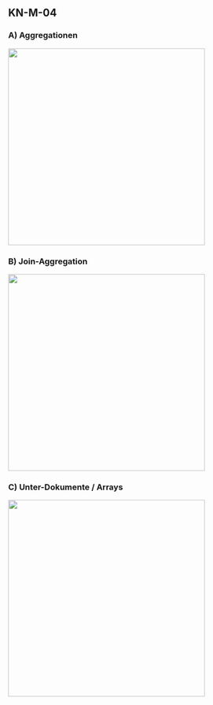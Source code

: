 ## KN-M-04

### A) Aggregationen

<img width="400" src="https://github.com/user-attachments/assets/8b3a77f0-70d7-4853-be51-63d5ca7d97ab">

### B) Join-Aggregation

<img width="400" src="https://github.com/user-attachments/assets/080ec47c-f40d-422e-9b73-c2081d2b1f57">

### C) Unter-Dokumente / Arrays 

<img width="400" src="https://github.com/user-attachments/assets/802fd59e-174f-4e72-bf01-50f298987d61">


